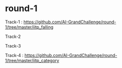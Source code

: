 # round-1

Track-1 :  https://github.com/AI-GrandChallenge/round-1/tree/master/iitp_falling

Track-2

Track-3

Track-4 : https://github.com/AI-GrandChallenge/round-1/tree/master/iitp_category
